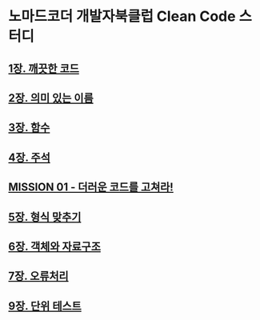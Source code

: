 # 노마드코더 개발자북클럽 Clean Code 스터디

## [1장. 깨끗한 코드](./assignment2/README.md)

## [2장. 의미 있는 이름](./assignment3/README.md)

## [3장. 함수](./assignment4/README.md)

## [4장. 주석](./assignment5/README.md)

## [MISSION 01 - 더러운 코드를 고쳐라!](./assignment6/README.md)

## [5장. 형식 맞추기](./assignment7/README.md)

## [6장. 객체와 자료구조](./assignment8/README.md)

## [7장. 오류처리](./assignment10/README.md)

## [9장. 단위 테스트](./assignment11/README.md)

